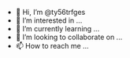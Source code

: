 - 👋 Hi, I’m @ty56trfges
- 👀 I’m interested in ...
- 🌱 I’m currently learning ...
- 💞️ I’m looking to collaborate on ...
- 📫 How to reach me ...

<!---
ty56trfges/ty56trfges is a ✨ special ✨ repository because its `README.md` (this file) appears on your GitHub profile.
You can click the Preview link to take a look at your changes.
--->
